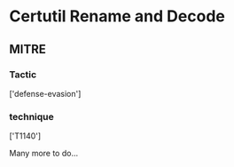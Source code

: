 # Certutil Rename and Decode

## MITRE

### Tactic
['defense-evasion']

### technique
['T1140']

Many more to do...
